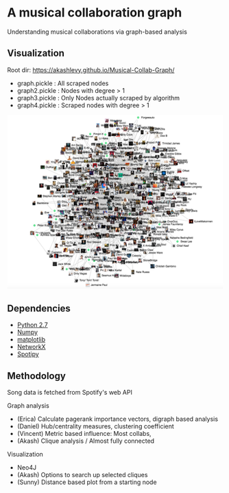 # A musical collaboration graph
Understanding musical collaborations via graph-based analysis

## Visualization
Root dir: https://akashlevy.github.io/Musical-Collab-Graph/
- graph.pickle  : All scraped nodes
- graph2.pickle : Nodes with degree > 1
- graph3.pickle : Only Nodes actually scraped by algorithm
- graph4.pickle : Scraped nodes with degree > 1

![Visualization](https://raw.githubusercontent.com/akashlevy/Musical-Collab-Graph/master/images/Screen%20Shot%202016-12-18%20at%208.23.48%20PM.png "Visualization")

## Dependencies
- [Python 2.7](https://www.python.org/)
- [Numpy](http://www.numpy.org/)
- [matplotlib](http://matplotlib.org/)
- [NetworkX](https://networkx.github.io/)
- [Spotipy](https://spotipy.readthedocs.io/en/latest/)

## Methodology
Song data is fetched from Spotify's web API

Graph analysis
- (Erica) Calculate pagerank importance vectors, digraph based analysis
- (Daniel) Hub/centrality measures, clustering coefficient
- (Vincent) Metric based influence: Most collabs, 
- (Akash) Clique analysis / Almost fully connected

Visualization
- Neo4J
- (Akash) Options to search up selected cliques
- (Sunny) Distance based plot from a starting node
